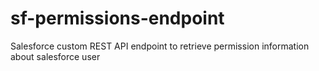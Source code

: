 # sf-permissions-endpoint
Salesforce custom REST API endpoint to retrieve permission information about salesforce user
